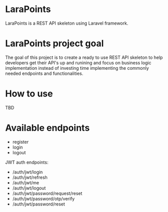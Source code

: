 # LaraPoints
LaraPoints is a REST API skeleton using Laravel framework.
# LaraPoints project goal
The goal of this project is to create a ready to use REST API skeleton to help developers get their API's up and runining and focus on business logic implementation instead of investing time implementing the commonly needed endpoints and functionalities.

# How to use
TBD

# Available endpoints
- register
- login
- logout

JWT auth endpoints:

- /auth/jwt/login
- /auth/jwt/refresh
- /auth/jwt/me
- /auth/jwt/logout
- /auth/jwt/password/request/reset
- /auth/jwt/password/otp/verify
- /auth/jwt/password/reset
